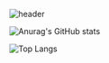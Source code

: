 ![header](https://capsule-render.vercel.app/api?type=wave&color=auto&height=300&section=header&text=Welcome&fontSize=50)

![Anurag's GitHub stats](https://github-readme-stats.vercel.app/api?username=anuraghazra&show_icons=true&theme=radical)


![Top Langs](https://github-readme-stats.vercel.app/api/top-langs/?username=anuraghazra&hide_progress=true)
